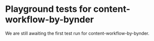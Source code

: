 # Playground tests for content-workflow-by-bynder
We are still awaiting the first test run for content-workflow-by-bynder.
